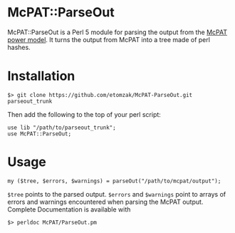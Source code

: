 # McPAT::ParseOut

McPAT::ParseOut is a Perl 5 module for parsing the output from the
[McPAT power model](https://code.google.com/archive/p/mcpat/). It turns the
output from McPAT into a tree made of perl hashes.

# Installation

```
$> git clone https://github.com/etomzak/McPAT-ParseOut.git parseout_trunk
```

Then add the following to the top of your perl script:
```
use lib "/path/to/parseout_trunk";
use McPAT::ParseOut;
```

# Usage

```
my ($tree, $errors, $warnings) = parseOut("/path/to/mcpat/output");
```

`$tree` points to the parsed output. `$errors` and `$warnings` point to arrays
of errors and warnings encountered when parsing the McPAT output. Complete
Documentation is available with
```
$> perldoc McPAT/ParseOut.pm
```

